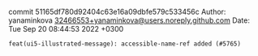 commit 51165df780d92404c63e16a09dbfe579c533456c
Author: yanaminkova <32466553+yanaminkova@users.noreply.github.com>
Date:   Tue Sep 20 08:44:53 2022 +0300

    feat(ui5-illustrated-message): accessible-name-ref added (#5765)
